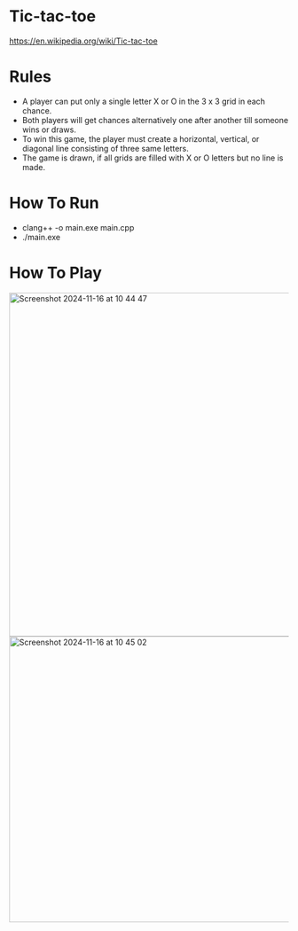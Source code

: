 # Tic-tac-toe
https://en.wikipedia.org/wiki/Tic-tac-toe

# Rules
* A player can put only a single letter X or O in the 3 x 3 grid in each chance.
* Both players will get chances alternatively one after another till someone wins or draws. 
* To win this game, the player must create a horizontal, vertical, or diagonal line consisting of three same letters.
* The game is drawn, if all grids are filled with X or O letters but no line is made.

# How To Run
* clang++ -o main.exe main.cpp
* ./main.exe

# How To Play
<img width="620" alt="Screenshot 2024-11-16 at 10 44 47" src="https://github.com/user-attachments/assets/a9f5c2ae-a4e3-4dcb-b60c-3c87a86a16b9">
<img width="516" alt="Screenshot 2024-11-16 at 10 45 02" src="https://github.com/user-attachments/assets/f95d2811-ac8c-452a-9961-397965cd4892">
